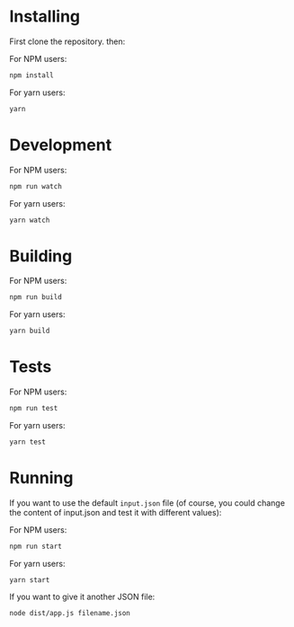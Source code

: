 # Installing

First clone the repository. then:

For NPM users:

```sh
npm install
```

For yarn users:

```sh
yarn
```

# Development

For NPM users:

```sh
npm run watch
```

For yarn users:

```sh
yarn watch
```

# Building

For NPM users:

```sh
npm run build
```

For yarn users:

```sh
yarn build
```

# Tests

For NPM users:

```sh
npm run test
```

For yarn users:

```sh
yarn test
```

# Running

If you want to use the default `input.json` file (of course, you could change the content of input.json and test it with different values):

For NPM users:

```sh
npm run start
```

For yarn users:

```sh
yarn start
```

If you want to give it another JSON file:

```sh
node dist/app.js filename.json
```
